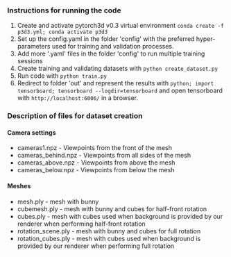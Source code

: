 ### Instructions for running the code
 
 1. Create and activate pytorch3d v0.3 virtual environment `conda create -f p3d3.yml; conda activate p3d3`
 2. Set up the config.yaml in the folder 'config' with the preferred hyper-parameters used for training and validation processes.
 3. Add more '.yaml' files in the folder 'config' to run multiple training sessions 
 4. Create training and validating datasets with `python create_dataset.py`
 5. Run code with `python train.py`
 6. Redirect to folder 'out' and represent the results with `python; import tensorboard; tensorboard --logdir=tensorboard` and open tensorboard with `http://localhost:6006/` in a browser.

### Description of files for dataset creation
#### Camera settings
- cameras1.npz - Viewpoints from the front of the mesh
- cameras_behind.npz - Viewpoints from all sides of the mesh
- cameras_above.npz - Viewpoints from above the mesh
- cameras_below.npz - Viewpoints from below the mesh

#### Meshes 
- mesh.ply - mesh with bunny
- cubemesh.ply - mesh with bunny and cubes for half-front rotation
- cubes.ply -  mesh with cubes used when background is provided by our renderer when performing half-front rotation  
- rotation_scene.ply - mesh with bunny and cubes for full rotation
- rotation_cubes.ply - mesh with cubes used when background is provided by our renderer when performing full rotation 



 

